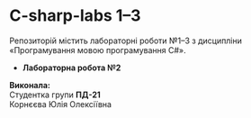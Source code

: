 # C-sharp-labs 1–3

Репозиторій містить лабораторні роботи №1–3 з дисципліни «Програмування мовою програмування C#».

- **Лабораторна робота №2**  

**Виконала:**  
Студентка групи **ПД-21**  
Корнєєва Юлія Олексіївна
